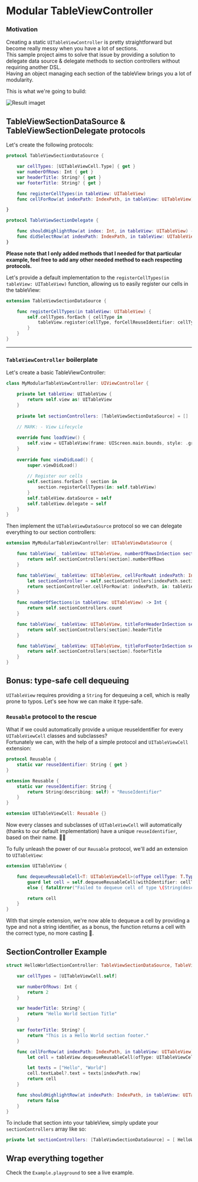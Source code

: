 # Modular TableViewController

### Motivation
Creating a static `UITableViewController` is pretty straightforward but become really messy when you have a lot of sections.<br>
This sample project aims to solve that issue by providing a solution to delegate data source & delegate methods to section controllers without requiring another DSL.<br>
Having an object managing each section of the tableView brings you a lot of modularity.

This is what we're going to build:

![Result imaget](Example.jpg)


## TableViewSectionDataSource & TableViewSectionDelegate protocols

Let's create the following protocols:

```swift
protocol TableViewSectionDataSource {

    var cellTypes: [UITableViewCell.Type] { get }
    var numberOfRows: Int { get }
    var headerTitle: String? { get }
    var footerTitle: String? { get }

    func registerCellTypes(in tableView: UITableView)
    func cellForRow(at indexPath: IndexPath, in tableView: UITableView) -> UITableViewCell

}

protocol TableViewSectionDelegate {

    func shouldHighlightRow(at index: Int, in tableView: UITableView) -> Bool
    func didSelectRow(at indexPath: IndexPath, in tableView: UITableView)
}
```

**Please note that I only added methods that I needed for that particular example, feel free to add any other needed method to each respecting protocols.**

Let's provide a default implementation to the  `registerCellTypes(in tableView: UITableView)` function, allowing us to easily register our cells in the tableView:

```swift
extension TableViewSectionDataSource {

    func registerCellTypes(in tableView: UITableView) {
        self.cellTypes.forEach { cellType in
            tableView.register(cellType, forCellReuseIdentifier: cellType.reuseIdentifier)
        }
    }
}
```
	
---

###  `TableViewController` boilerplate

Let's create a basic TableViewController:

```swift
class MyModularTableViewController: UIViewController {

    private let tableView: UITableView {
        return self.view as! UITableView
    }
    
    private let sectionControllers: [TableViewSectionDataSource] = []
        
    // MARK: - View Lifecycle

    override func loadView() {
        self.view = UITableView(frame: UIScreen.main.bounds, style: .grouped)
    }
    
    override func viewDidLoad() {
        super.viewDidLoad()
    
        // Register our cells
        self.sections.forEach { section in
            section.registerCellTypes(in: self.tableView)
        }
        self.tableView.dataSource = self
        self.tableView.delegate = self
    }
}
```

Then implement the `UITableViewDataSource` protocol so we can delegate everything to our section controllers:

```swift
extension MyModularTableViewController: UITableViewDataSource {

    func tableView(_ tableView: UITableView, numberOfRowsInSection section: Int) -> Int {
        return self.sectionControllers[section].numberOfRows
    }

    func tableView(_ tableView: UITableView, cellForRowAt indexPath: IndexPath) -> UITableViewCell {
        let sectionController = self.sectionControllers[indexPath.section]
        return sectionController.cellForRow(at: indexPath, in: tableView)
    }

    func numberOfSections(in tableView: UITableView) -> Int {
        return self.sectionControllers.count
    }

    func tableView(_ tableView: UITableView, titleForHeaderInSection section: Int) -> String? {
        return self.sectionControllers[section].headerTitle
    }

    func tableView(_ tableView: UITableView, titleForFooterInSection section: Int) -> String? {
        return self.sectionControllers[section].footerTitle
    }
}
```
    
## Bonus: type-safe cell dequeuing

`UITableView` requires providing a `String` for dequeuing a cell, which is really prone to typos.
Let's see how we can make it type-safe.

### `Reusable` protocol to the rescue
	
What if we could automatically provide a unique reuseIdentifier for every `UITableViewCell` classes and subclasses?<br>
Fortunately we can, with the help of a simple protocol and  `UITableViewCell` extension:

```swift
protocol Reusable {
    static var reuseIdentifier: String { get }
}

extension Reusable {
    static var reuseIdentifier: String {
        return String(describing: self) + "ReuseIdentifier"
    }
}

extension UITableViewCell: Reusable {}
```
    
Now every  classes and subclasses of `UITableViewCell` will automatically (thanks to our default implementation) have a unique `reuseIdentifier`, based on their name. 🙌🏻

To fully unleash the power of our `Reusable` protocol, we'll add an extension to `UITableView`:

```swift
extension UITableView {

    func dequeueReusableCell<T: UITableViewCell>(ofType cellType: T.Type, for indexPath: IndexPath) -> T {
        guard let cell = self.dequeueReusableCell(withIdentifier: cellType.reuseIdentifier, for: indexPath) as? T
        else { fatalError("Failed to dequeue cell of type \(String(describing: cellType)).") }

        return cell
    }
}
```
    
With that simple extension, we're now able to dequeue a cell by providing a type and not a string identifier, as a bonus, the function returns a cell with the correct type,
no more casting 🎉.

## SectionController Example

```swift
struct HelloWorldSectionController: TableViewSectionDataSource, TableViewSectionDelegate {

    var cellTypes = [UITableViewCell.self]

    var numberOfRows: Int {
        return 2
    }

    var headerTitle: String? {
        return "Hello World Section Title"
    }

    var footerTitle: String? {
        return "This is a Hello World section footer."
    }

    func cellForRow(at indexPath: IndexPath, in tableView: UITableView) -> UITableViewCell {
        let cell = tableView.dequeueReusableCell(ofType: UITableViewCell.self, for: indexPath)

        let texts = ["Hello", "World"]
        cell.textLabel?.text = texts[indexPath.row]
        return cell
    }

    func shouldHighlightRow(at indexPath: IndexPath, in tableView: UITableView) -> Bool {
        return false
    }
}
```

To include that section into your tableView, simply update your `sectionControllers` array like so:

```swift
private let sectionControllers: [TableViewSectionDataSource] = [ HelloWorldSectionController()]
```

## Wrap everything together

Check the `Example.playground` to see a live example.


